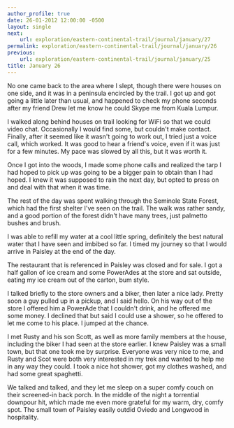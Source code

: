 ```yaml
---
author_profile: true
date: 26-01-2012 12:00:00 -0500
layout: single
next:
    url: exploration/eastern-continental-trail/journal/january/27
permalink: exploration/eastern-continental-trail/journal/january/26
previous:
    url: exploration/eastern-continental-trail/journal/january/25
title: January 26
---
```

No one came back to the area where I slept, though there were houses on one side, and it was in a peninsula encircled by the trail. I got up and got going a little later than usual, and happened to check my phone seconds after my friend Drew let me know he could Skype me from Kuala Lumpur.

I walked along behind houses on trail looking for WiFi so that we could video chat. Occasionally I would find some, but couldn't make contact. Finally, after it seemed like it wasn't going to work out, I tried just a voice call, which worked. It was good to hear a friend's voice, even if it was just for a few minutes. My pace was slowed by all this, but it was worth it.

Once I got into the woods, I made some phone calls and realized the tarp I had hoped to pick up was going to be a bigger pain to obtain than I had hoped. I knew it was supposed to rain the next day, but opted to press on and deal with that when it was time.

The rest of the day was spent walking through the Seminole State Forest, which had the first shelter I've seen on the trail. The walk was rather sandy, and a good portion of the forest didn't have many trees, just palmetto bushes and brush.

I was able to refill my water at a cool little spring, definitely the best natural water that I have seen and imbibed so far. I timed my journey so that I would arrive in Paisley at the end of the day.

The restaurant that is referenced in Paisley was closed and for sale. I got a half gallon of ice cream and some PowerAdes at the store and sat outside, eating my ice cream out of the carton, bum style.

I talked briefly to the store owners and a biker, then later a nice lady. Pretty soon a guy pulled up in a pickup, and I said hello. On his way out of the store I offered him a PowerAde that I couldn't drink, and he offered me some money. I declined that but said I could use a shower, so he offered to let me come to his place. I jumped at the chance.

I met Rusty and his son Scott, as well as more family members at the house, including the biker I had seen at the store earlier. I knew Paisley was a small town, but that one took me by surprise. Everyone was very nice to me, and Rusty and Scot were both very interested in my trek and wanted to help me in any way they could. I took a nice hot shower, got my clothes washed, and had some great spaghetti.

We talked and talked, and they let me sleep on a super comfy couch on their screened-in back porch. In the middle of the night a torrential downpour hit, which made me even more grateful for my warm, dry, comfy spot. The small town of Paisley easily outdid Oviedo and Longwood in hospitality.